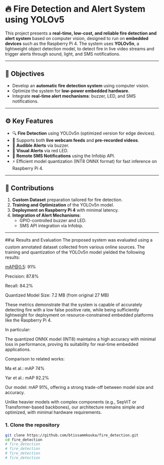 # 🔥 Fire Detection and Alert System using YOLOv5

This project presents a **real-time, low-cost, and reliable fire detection and alert system** based on computer vision, designed to run on **embedded devices** such as the Raspberry Pi 4. The system uses **YOLOv5n**, a lightweight object detection model, to detect fire in live video streams and trigger alerts through sound, light, and SMS notifications.

---

## 📌 Objectives

- Develop an **automatic fire detection system** using computer vision.
- Optimize the system for **low-power embedded hardware**.
- Integrate **real-time alert mechanisms**: buzzer, LED, and SMS notifications.

---

## ⚙️ Key Features

- 🔍 **Fire Detection** using YOLOv5n (optimized version for edge devices).
- 🎥 Supports both **live webcam feeds** and **pre-recorded videos**.
- 🔔 **Audible Alerts** via buzzer.
- 🔴 **Visual Alerts** via red LED.
- 📲 **Remote SMS Notifications** using the Infobip API.
- ⚡ Efficient model quantization (INT8 ONNX format) for fast inference on Raspberry Pi 4.

---

## 🧠 Contributions

1. **Custom Dataset** preparation tailored for fire detection.
2. **Training and Optimization** of the YOLOv5n model.
3. **Deployment on Raspberry Pi 4** with minimal latency.
4. **Integration of Alert Mechanisms**:
   - GPIO-controlled buzzer and LED.
   - SMS API integration via Infobip.

---


##📊 Results and Evaluation
The proposed system was evaluated using a custom annotated dataset collected from various online sources. The training and quantization of the YOLOv5n model yielded the following results:

mAP@0.5: 91%

Precision: 87.8%

Recall: 84.2%

Quantized Model Size: 7.2 MB (from original 27 MB)

These metrics demonstrate that the system is capable of accurately detecting fire with a low false positive rate, while being sufficiently lightweight for deployment on resource-constrained embedded platforms like the Raspberry Pi 4.

In particular:

The quantized ONNX model (INT8) maintains a high accuracy with minimal loss in performance, proving its suitability for real-time embedded applications.

Comparison to related works:

Ma et al.: mAP 74%

Yar et al.: mAP 92.2%

Our model: mAP 91%, offering a strong trade-off between model size and accuracy.

Unlike heavier models with complex components (e.g., SepViT or Transformer-based backbones), our architecture remains simple and optimized, with minimal hardware requirements.

### 1. Clone the repository

```bash
git clone https://github.com/btissammkouka/fire_detection.git
cd fire_detection
# fire_detection
# fire_detection
# fire_detection
# fire_detection
